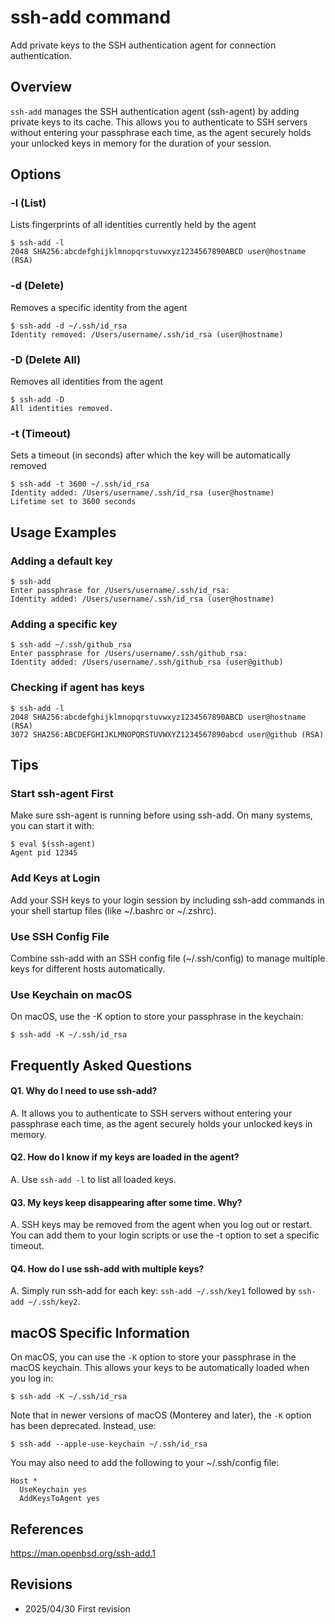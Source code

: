 # ssh-add command

Add private keys to the SSH authentication agent for connection authentication.

## Overview

`ssh-add` manages the SSH authentication agent (ssh-agent) by adding private keys to its cache. This allows you to authenticate to SSH servers without entering your passphrase each time, as the agent securely holds your unlocked keys in memory for the duration of your session.

## Options

### **-l (List)**

Lists fingerprints of all identities currently held by the agent

```console
$ ssh-add -l
2048 SHA256:abcdefghijklmnopqrstuvwxyz1234567890ABCD user@hostname (RSA)
```

### **-d (Delete)**

Removes a specific identity from the agent

```console
$ ssh-add -d ~/.ssh/id_rsa
Identity removed: /Users/username/.ssh/id_rsa (user@hostname)
```

### **-D (Delete All)**

Removes all identities from the agent

```console
$ ssh-add -D
All identities removed.
```

### **-t (Timeout)**

Sets a timeout (in seconds) after which the key will be automatically removed

```console
$ ssh-add -t 3600 ~/.ssh/id_rsa
Identity added: /Users/username/.ssh/id_rsa (user@hostname)
Lifetime set to 3600 seconds
```

## Usage Examples

### Adding a default key

```console
$ ssh-add
Enter passphrase for /Users/username/.ssh/id_rsa: 
Identity added: /Users/username/.ssh/id_rsa (user@hostname)
```

### Adding a specific key

```console
$ ssh-add ~/.ssh/github_rsa
Enter passphrase for /Users/username/.ssh/github_rsa: 
Identity added: /Users/username/.ssh/github_rsa (user@github)
```

### Checking if agent has keys

```console
$ ssh-add -l
2048 SHA256:abcdefghijklmnopqrstuvwxyz1234567890ABCD user@hostname (RSA)
3072 SHA256:ABCDEFGHIJKLMNOPQRSTUVWXYZ1234567890abcd user@github (RSA)
```

## Tips

### Start ssh-agent First

Make sure ssh-agent is running before using ssh-add. On many systems, you can start it with:
```console
$ eval $(ssh-agent)
Agent pid 12345
```

### Add Keys at Login

Add your SSH keys to your login session by including ssh-add commands in your shell startup files (like ~/.bashrc or ~/.zshrc).

### Use SSH Config File

Combine ssh-add with an SSH config file (~/.ssh/config) to manage multiple keys for different hosts automatically.

### Use Keychain on macOS

On macOS, use the -K option to store your passphrase in the keychain:
```console
$ ssh-add -K ~/.ssh/id_rsa
```

## Frequently Asked Questions

#### Q1. Why do I need to use ssh-add?
A. It allows you to authenticate to SSH servers without entering your passphrase each time, as the agent securely holds your unlocked keys in memory.

#### Q2. How do I know if my keys are loaded in the agent?
A. Use `ssh-add -l` to list all loaded keys.

#### Q3. My keys keep disappearing after some time. Why?
A. SSH keys may be removed from the agent when you log out or restart. You can add them to your login scripts or use the -t option to set a specific timeout.

#### Q4. How do I use ssh-add with multiple keys?
A. Simply run ssh-add for each key: `ssh-add ~/.ssh/key1` followed by `ssh-add ~/.ssh/key2`.

## macOS Specific Information

On macOS, you can use the `-K` option to store your passphrase in the macOS keychain. This allows your keys to be automatically loaded when you log in:

```console
$ ssh-add -K ~/.ssh/id_rsa
```

Note that in newer versions of macOS (Monterey and later), the `-K` option has been deprecated. Instead, use:

```console
$ ssh-add --apple-use-keychain ~/.ssh/id_rsa
```

You may also need to add the following to your ~/.ssh/config file:
```
Host *
  UseKeychain yes
  AddKeysToAgent yes
```

## References

https://man.openbsd.org/ssh-add.1

## Revisions

- 2025/04/30 First revision